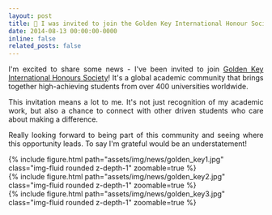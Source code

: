 ```yaml
---
layout: post
title: 🔑 I was invited to join the Golden Key International Honour Society
date: 2014-08-13 00:00:00-0000
inline: false
related_posts: false
---
```


<p align="justify">
    I'm excited to share some news - I've been invited to join <a href='https://goldenkey.org/'>Golden Key International Honours Society</a>! It's a global academic community that brings together high-achieving students from over 400 universities worldwide.
</p>
<p align="justify">
This invitation means a lot to me. It's not just recognition of my academic work, but also a chance to connect with other driven students who care about making a difference.
</p>
<p align="justify">
Really looking forward to being part of this community and seeing where this opportunity leads. To say I'm grateful would be an understatement!
</p>
<div class="row mt-3">
    <div class="col-sm mt-3 mt-md-0">
        {% include figure.html path="assets/img/news/golden_key1.jpg" class="img-fluid rounded z-depth-1" zoomable=true %}
    </div>
    <div class="col-sm mt-3 mt-md-0">
        {% include figure.html path="assets/img/news/golden_key2.jpg" class="img-fluid rounded z-depth-1" zoomable=true %}
    </div>
</div>
{% include figure.html path="assets/img/news/golden_key3.jpg" class="img-fluid rounded z-depth-1" zoomable=true %}
